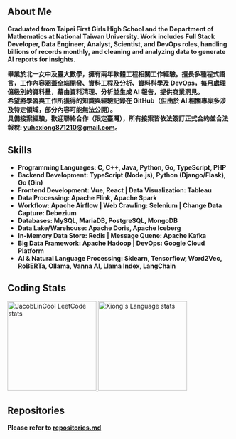 ## About Me
**Graduated from Taipei First Girls High School and the Department of Mathematics at National Taiwan University. Work includes Full Stack Developer, Data Engineer, Analyst, Scientist, and DevOps roles, handling billions of records monthly, and cleaning and analyzing data to generate AI reports for insights.**  

**畢業於北一女中及臺大數學，擁有兩年軟體工程相關工作經驗。擅長多種程式語言，工作內容涵蓋全端開發、資料工程及分析、資料科學及 DevOps，每月處理億級別的資料量，藉由資料清理、分析並生成 AI 報告，提供商業洞見。  
希望將學習與工作所獲得的知識與經驗記錄在 GitHub（但由於 AI 相關專案多涉及特定領域，部分內容可能無法公開）。  
具備接案經驗，歡迎聯絡合作（限定臺灣），所有接案皆依法簽訂正式合約並合法報稅: yuhexiong871210@gmail.com。**  


## Skills

- **Programming Languages: C, C++, Java, Python, Go, TypeScript, PHP**
- **Backend Development: TypeScript (Node.js), Python (Django/Flask), Go (Gin)**
- **Frontend Development: Vue, React | Data Visualization: Tableau**
- **Data Processing: Apache Flink, Apache Spark**
- **Workflow: Apache Airflow | Web Crawling: Selenium | Change Data Capture: Debezium**
- **Databases: MySQL, MariaDB, PostgreSQL, MongoDB**
- **Data Lake/Warehouse: Apache Doris, Apache Iceberg**
- **In-Memory Data Store: Redis | Message Quene: Apache Kafka**
- **Big Data Framework: Apache Hadoop | DevOps: Google Cloud Platform**
- **AI & Natural Language Processing: Sklearn, Tensorflow, Word2Vec, RoBERTa, Ollama, Vanna AI, Llama Index, LangChain**

## Coding Stats

<div> 

  <a href="https://github.com/JacobLinCool/LeetCode-Stats-Card">
    <img height=200 src="https://leetcard.jacoblin.cool/xiong1998" alt="JacobLinCool LeetCode stats" />
  </a>

  <a href="https://github.com/anuraghazra/github-readme-stats">
    <img height=200 src="https://github-readme-stats-git-masterrstaa-rickstaa.vercel.app/api/top-langs/?username=yuhexiong&layout=compact&langs_count=20&hide=jupyter%20notebook&role=owner,collaborator&theme=graywhite" alt="Xiong's Language stats" />
  </a>

</div>

## Repositories

**Please refer to [repositories.md](./repositories.md)**